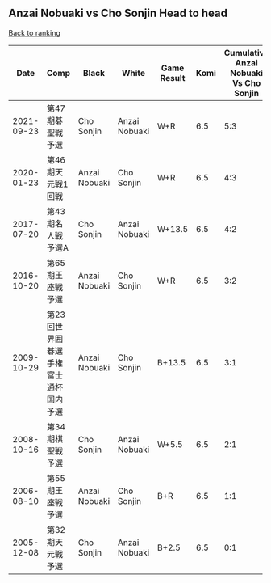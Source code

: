 ## Anzai Nobuaki vs Cho Sonjin Head to head

[Back to ranking](../../index.md)




| **Date** | **Comp** | **Black** | **White** | **Game Result** | **Komi** | **Cumulative Anzai Nobuaki Vs Cho Sonjin** | **Anzai Nobuaki Streak** | **Cho Sonjin Streak** | 
| --- | --- | --- | --- | --- | --- | --- | --- | --- |
| 2021-09-23 | 第47期碁聖戦予選 | Cho Sonjin | Anzai Nobuaki | W+R | 6.5 | 5:3 | 1 | 0 | 
| 2020-01-23 | 第46期天元戦1回戦 | Anzai Nobuaki | Cho Sonjin | W+R | 6.5 | 4:3 | 0 | 1 | 
| 2017-07-20 | 第43期名人戦　予選A | Cho Sonjin | Anzai Nobuaki | W+13.5 | 6.5 | 4:2 | 1 | 0 | 
| 2016-10-20 | 第65期王座戦予選 | Anzai Nobuaki | Cho Sonjin | W+R | 6.5 | 3:2 | 0 | 1 | 
| 2009-10-29 | 第23回世界囲碁選手権富士通杯国内予選 | Anzai Nobuaki | Cho Sonjin | B+13.5 | 6.5 | 3:1 | 3 | 0 | 
| 2008-10-16 | 第34期棋聖戦予選 | Cho Sonjin | Anzai Nobuaki | W+5.5 | 6.5 | 2:1 | 2 | 0 | 
| 2006-08-10 | 第55期王座戦予選 | Anzai Nobuaki | Cho Sonjin | B+R | 6.5 | 1:1 | 1 | 0 | 
| 2005-12-08 | 第32期天元戦予選 | Cho Sonjin | Anzai Nobuaki | B+2.5 | 6.5 | 0:1 | 0 | 1 |




